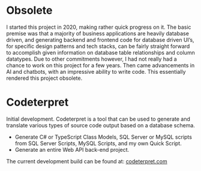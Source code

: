 # Obsolete 
I started this project in 2020, making rather quick progress on it. The basic premise was that a majority of business applications are heavily database driven, and generating backend and frontend code for database driven UI’s, for specific design patterns and tech stacks, can be fairly straight forward to accomplish given information on database table relationships and column datatypes. Due to other commitments however, I had not really had a chance to work on this project for a few years. Then came advancements in AI and chatbots, with an impressive ability to write code. This essentially rendered this project obsolete.


# Codeterpret
Initial development. Codeterpret is a tool that can be used to generate and translate various types of source code output based on a database schema.
- Generate C# or TypeScript Class Models, SQL Server or MySQL scripts from SQL Server Scripts, MySQL Scripts, and my own Quick Script.
- Generate an entire Web API back-end project.

The current development build can be found at: [codeterpret.com](https://www.codeterpret.com)

